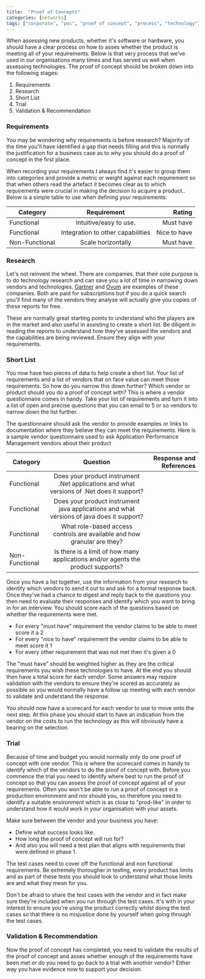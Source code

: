 ```yaml
---
title:  "Proof of Concepts"
categories: [networks]
tags: ["corporate", "poc", "proof of concept", "process", "technology"]
---
```


When assessing new products, whether it's software or hardware, you should have a clear process on how to asses whether the product is meeting all of your requirements. Below is that very process that we've used in our organisations many times and has served us well when assessing technologies. The proof of concept should be broken down into the following stages:

1. Requirements
2. Research
3. Short List
4. Trial
5. Validation & Recommendation

### Requirements
You may be wondering why requirements is before research? Majority of the time you'll have identified a gap that needs filling and this is normally the justification for a business case as to why you should do a proof of concept in the first place.

When recording your requirements I always find it's easier to group them into categories and provide a metric or weight against each requirement so that when others read the artefact it becomes clear as to which requirements were crucial in making the decision to acquire a product.. Below is a simple table to use when defining your requirements:

| Category        | Requirement                | Rating         |
| --------------- |:---------------------:| --------------:|
| Functional      | Intuitive/easy to use.     | Must have      |
| Functional      | Integration to other capabilities |   Nice to have |
| Non-Functional  | Scale horizontally     |    Must have |


### Research
Let's not reinvent the wheel. There are companies, that their sole purpose is to do technology research and can save you a lot of time in narrowing down vendors and technologies. [Gartner](http://www.gartner.com/) and [Ovum](http://www.ovum.com/) are examples of these companies. Both are paid for subscriptions but if you do a quick search you'll find many of the vendors they analyse will actually give you copies of these reports for free.

These are normally great starting points to understand who the players are in the market and also useful in assisting to create a short list. Be diligent in reading the reports to understand how they've assessed the vendors and the capabilities are being reviewed. Ensure they align with your requirements.

### Short List
You now have two pieces of data to help create a short list. Your list of requirements and a list of vendors that on face value can meet those requirements. So how do you narrow this down further? Which vendor or product should you do a proof of concept with? This is where a vendor questionnaire comes in handy. Take your list of requirements and turn it into a list of open and precise questions that you can email to 5 or so vendors to narrow down the list further.

The questionnaire should ask the vendor to provide examples or links to documentation where they believe they can meet the requirements. Here is a sample vendor questionnaire used to ask Application Performance Management vendors about their product

| Category        | Question                | Response and References         |
| --------------- |:---------------------:| --------------:|
| Functional      | Does your product instrument .Net applications and what versions of .Net does it support?     |       |
| Functional      | Does your product instrument java applications and what versions of java does it support? |    |
| Functional   | What role-based access controls are available and how granular are they?   |     |
| Non-Functional   | Is there is a limit of how many applications and/or agents the product supports?   |     |

Once you have a list together, use the information from your research to identify which vendors to send it out to and ask for a formal response back. Once they've had a chance to digest and reply back to the questions you then need to evaluate their responses and identify which you want to bring in for an interview. You should score each of the questions based on whether the requirements were met.

- For every "must have" requirement the vendor claims to be able to meet score it a 2
- For every "nice to have" requirement the vendor claims to be able to meet score it 1
- For every other requirement that was not met then it's given a 0

The "must have" should be weighted higher as they are the critical requirements you wish these technologies to have. At the end you should then have a total score for each vendor. Some answers may require validation with the vendors to ensure they're scored as accurately as possible so you would normally have a follow up meeting with each vendor to validate and understand the response.

You should now have a scorecard for each vendor to use to move onto the next step. At this phase you should start to have an indication from the vendor on the costs to run the technology as this will obviously have a bearing on the selection.


### Trial
Because of time and budget you would normally only do one proof of concept with one vendor. This is where the scorecard comes in handy to identify which of the vendors to do the proof of concept with. Before you commence the trial you need to identify where best to run the proof of concept so that you can assess the proof of concept against all of your requirements. Often you won't be able to run a proof of concept in a production environment and nor should you, so therefore you need to identify a suitable environment which is as close to "prod-like" in order to understand how it would work in your organisation with your assets.

Make sure between the vendor and your business you have:

- Define what success looks like.
- How long the proof of concept will run for?
- And also you will need a test plan that aligns with requirements that were defined in phase 1.

The test cases need to cover off the functional and non functional requirements. Be extremely thorougher in testing, every product has limits and as part of these tests you should look to understand what those limits are and what they mean for you.

Don't be afraid to share the test cases with the vendor and in fact make sure they're included when you run through the test cases. It's with in your interest to ensure you're using the product correctly whilst doing the test cases so that there is no misjustice done by yourself when going through the test cases.

### Validation & Recommendation

Now the proof of concept has completed, you need to validate the results of the proof of concept and asses whether enough of the requirements have been met or do you need to go back to a trial with another vendor? Either way you have evidence now to support your decision.
